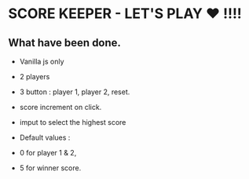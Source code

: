 # SCORE KEEPER - LET'S PLAY  :hearts: !!!!

## What have been done.

* Vanilla js only
* 2 players
* 3 button : player 1, player 2, reset.
* score increment on click.
* imput to select the highest score
* Default values :

 * 0 for player 1 & 2,

 * 5 for winner score.

